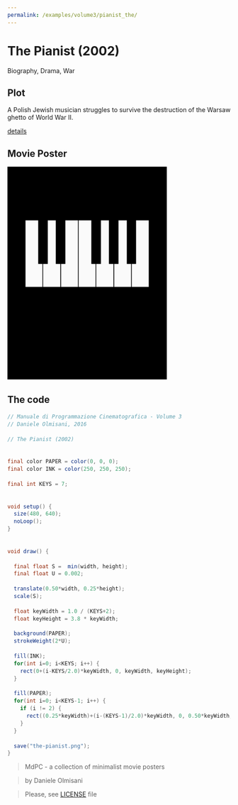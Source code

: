```yaml
---
permalink: /examples/volume3/pianist_the/
---
```

# The Pianist (2002)

Biography, Drama, War

## Plot
A Polish Jewish musician struggles to survive the destruction of the Warsaw ghetto of World War II.

[details](https://www.imdb.com/title/tt0253474/)

## Movie Poster
<img src="the-pianist.png"  width="360px" title="The Pianist">


## The code
```java
// Manuale di Programmazione Cinematografica - Volume 3
// Daniele Olmisani, 2016

// The Pianist (2002)


final color PAPER = color(0, 0, 0);
final color INK = color(250, 250, 250);

final int KEYS = 7;


void setup() {
  size(480, 640);
  noLoop();
}


void draw() {
  
  final float S =  min(width, height);
  final float U = 0.002;
  
  translate(0.50*width, 0.25*height);
  scale(S);
  
  float keyWidth = 1.0 / (KEYS+2);
  float keyHeight = 3.8 * keyWidth;
  
  background(PAPER);
  strokeWeight(2*U);
  
  fill(INK);
  for(int i=0; i<KEYS; i++) {
    rect(0+(i-KEYS/2.0)*keyWidth, 0, keyWidth, keyHeight);
  }
  
  fill(PAPER);
  for(int i=0; i<KEYS-1; i++) {
    if (i != 2) {
      rect((0.25*keyWidth)+(i-(KEYS-1)/2.0)*keyWidth, 0, 0.50*keyWidth, 0.65*keyHeight);
    }
  }
  
  save("the-pianist.png");
}

```

> MdPC - a collection of minimalist movie posters

> by Daniele Olmisani

> Please, see [LICENSE](../../../LICENSE) file
